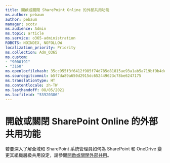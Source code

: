 ```yaml
---
title: 開啟或關閉 SharePoint Online 的外部共用功能
ms.author: pebaum
author: pebaum
manager: scotv
ms.audience: Admin
ms.topic: article
ms.service: o365-administration
ROBOTS: NOINDEX, NOFOLLOW
localization_priority: Priority
ms.collection: Adm_O365
ms.custom:
- "9000191"
- "3168"
ms.openlocfilehash: 35cc955f3f6412f985f74d785d81815ae93a1ab5a719bf9b4de9154c024a2979
ms.sourcegitcommit: b5f7da89a650d2915dc652449623c78be6247175
ms.translationtype: HT
ms.contentlocale: zh-TW
ms.lasthandoff: 08/05/2021
ms.locfileid: "53920386"
---
```

# <a name="turn-external-sharing-on-or-off-for-sharepoint-online"></a>開啟或關閉 SharePoint Online 的外部共用功能

若要深入了解全域和 SharePoint 系統管理員如何為 SharePoint 和 OneDrive 變更其組織層級共用設定，請參閱[開啟或關閉外部共用](https://docs.microsoft.com/sharepoint/turn-external-sharing-on-or-off)。
